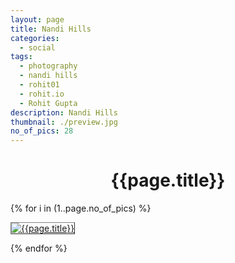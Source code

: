 ```yaml
---
layout: page
title: Nandi Hills
categories:
  - social
tags:
  - photography
  - nandi hills
  - rohit01
  - rohit.io
  - Rohit Gupta
description: Nandi Hills
thumbnail: ./preview.jpg
no_of_pics: 28
---
```


<h1 align="center">{{page.title}}</h1>

{% for i in (1..page.no_of_pics) %}
<p>
  <a href="./hd/{{i}}.jpg">
    <img src="./regular/{{i}}.jpg" alt="{{page.title}}" style="border: 1px outset gray;">
  </a>
</p>
{% endfor %}
